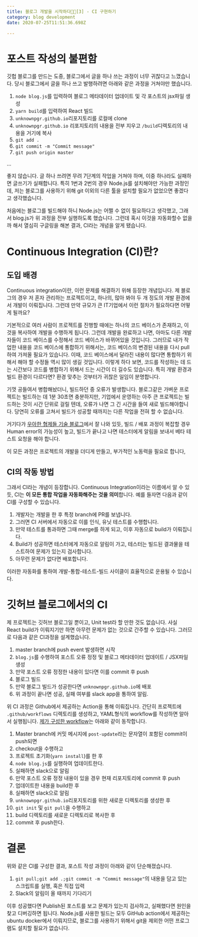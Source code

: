 ```yaml
---
title: 블로그 개발을 시작하다👨‍💻[3] - CI 구현하기
category: blog development
date: 2020-07-25T11:51:36.698Z

---
```


# 포스트 작성의 불편함

 깃헙 블로그를 만드는 도중, 블로그에서 글을 하나 쓰는 과정이 너무 귀찮다고 느꼈습니다. 당시 블로그에서 글을 하나 쓰고 발행하려면 아래와 같은 과정을 거쳐야만 했습니다.

1. `node blog.js`를 입력하여 블로그 메타데이터 업데이트 및 각 포스트의 jsx파일 생성
2. `yarn build`를 입력하여 React 빌드
3. `unknownpgr.github.io`리포지토리를 로컬에 clone
4. `unknownpgr.github.io` 리포지토리의 내용을 전부 지우고 `/build`디렉토리의 내용을 거기에 복사
5. `git add .`
6. `git commit -m "Commit message"`
7. `git push origin master`

...

좋지 않습니다. 글 하나 쓰려면 무려 7단계의 작업을 거쳐야 하며, 이중 하나라도 실패하면 글쓰기가 실패합니다. 특히 1번과 2번의 경우 Node.js를 설치해야만 가능한 과정인데, 저는 블로그를 사용하기 위해 git 이외의 다른 툴을 설치할 필요가 없었으면 좋겠다고 생각했습니다.

처음에는 블로그를 빌드해야 하니 Node.js는 어쩔 수 없이 필요하다고 생각했고, 그래서 blog.js가 위 과정을 전부 실행하도록 했습니다. 그런데 혹시 이것을 자동화할수 없을까 해서 열심히 구글링을 해본 결과, CI라는 개념을 알게 됐습니다.

# Continuous Integration (CI)란?

## 도입 배경

Continuous integration이란, 이런 문제를 해결하기 위해 등장한 개념입니다. 제 블로그의 경우 저 혼자 관리하는 프로젝트이고, 하나의, 많아 봐야 두 개 정도의 개발 환경에서 개발이 이뤄집니다. 그런데 만약 규모가 큰 IT기업에서 이런 절차가 필요하다면 어떻게 될까요?

기본적으로 여러 사람이 프로젝트를 진행할 때에는 하나의 코드 베이스가 존재하고, 이것을 복사하여 개발을 수행하게 됩니다. 그런데 개발을 완료하고 나면, 아마도 다른 개발자들이 코드 베이스를 수정해서 코드 베이스가 바뀌어있을 것입니다. 그러므로 내가 작업한 내용을 코드 베이스에 통합하기 위해서는, 코드 베이스의 변경된 내용을 다시 pull하여 가져올 필요가 있습니다. 이때, 코드 베이스에서 달라진 내용이 많다면 통합하기 위해서 해야 할 수정들 역시 많이 생길 것입니다. 이렇게 하다 보면, 코드를 작성하는 데 드는 시간보다 코드를 병합하기 위해서 드는 시간이 더 길수도 있습니다. 특히 개발 환경과 빌드 환경이 다르다면? 환경 맞추는 것부터가 귀찮은 일임이 분명합니다.

기껏 공들여서 병합해놨더니, 빌드하던 중 오류가 발생합니다. 블로그같은 가벼운 프로젝트는 빌드하는 데 1분 30초면 충분하지만, 기업에서 운영하는 아주 큰 프로젝트는 빌드하는 것이 시간 단위로 걸릴 텐데, 오류가 나면 그 긴 시간을 들여 새로 빌드해야합니다. 당연히 오류를 고쳐서 빌드가 성공할 때까지는 다른 작업을 전혀 할 수 없습니다.

거기다가 [우아한 형제들 기술 블로그](https://woowabros.github.io/experience/2018/06/26/bros-cicd.html)에서 잘 나와 있듯, 빌드 / 배포 과정이 복잡할 경우 Human error의 가능성이 높고, 빌드가 끝나고 나면 테스터에게 알림을 보내서 베타 테스트 요청을 해야 합니다.

이 모든 과정은 프로젝트의 개발을 더디게 만들고, 부가적인 노동력을 필요로 합니다,

## CI의 작동 방법

그래서 CI라는 개념이 등장합니다. Continuous Integration이라는 이름에서 알 수 있듯, CI는 **이 모든 통합 작업을 자동화해주는 것을 의미**합니다. 예를 들자면 다음과 같이 CI를 구성할 수 있습니다.

1. 개발자는 개발을 한 후 특정 branch에 PR를 보냅니다.
2. 그러면 CI 서버에서 자동으로 이를 인식, 유닛 테스트를 수행합니다.
3. 만약 테스트를 통과하면 그때 merge를 하게 되고, 이후 자동으로 build가 이뤄집니다.
4. Build가 성공하면 테스터에게 자동으로 알림이 가고, 테스터는 빌드된 결과물을 테스트하여 문제가 있는지 검사합니다.
5. 아무런 문제가 없다면 배포합니다.

이러한 자동화를 통하여 개발-통합-테스트-빌드 사이클이 효율적으로 운용될 수 있습니다.

# 깃허브 블로그에서의 CI

제 프로젝트는 깃허브 블로그일 뿐이고, Unit test라 할 만한 것도 없습니다. 사실 React build가 이뤄지기만 하면 아무런 문제가 없는 것으로 간주할 수 있습니다. 그러므로 다음과 같은 CI과정을 설계했습니다.

1. master branch에 push event 발생하면 시작
2. `blog.js`를 수행하여 포스트 오류 정정 및 블로그 메타데이터 업데이트 / JSX파일 생성
3. 만약 포스트 오류 정정한 내용이 있다면 이를 commit 후 push
4. 블로그 빌드
5. 만약 블로그 빌드가 성공한다면 `unknownpgr.github.io`에 배포
6. 위 과정이 끝나면 성공, 실패 여부를 slack app을 통하여 알림.

위 CI 과정은 Github에서 제공하는 Action을 통해 이뤄집니다. 간단히 프로젝트에 `.github/workflows` 디렉토리를 생성하고, YAML형식의 workflow를 작성하면 알아서 실행됩니다. [제가 구성한 workflow](https://github.com/unknownpgr/github-blog/blob/master/.github/workflows/auto-update.yml)는 아래와 같이 동작합니다.

1. Master branch에 커밋 메시지에 `post-update`라는 문자열이 포함된 commit이 push되면
2. checkout을 수행하고
3. 프로젝트 초기화(`yarn install`)를 한 후
4. `node blog.js`를 실행하여 업데이트한다.
5. 실패하면 slack으로 알림
6. 만약 포스트 오류 정정 내용이 있을 경우 현재 리포지토리에 commit 후 push
7. 업데이트한 내용을 build한 후
8. 실패하면 slack으로 알림
9. `unknownpgr.github.io`리포지토리를 위한 새로운 디렉토리를 생성한 후
10. `git init` 및 `git pull`을 수행하고
11. build 디렉토리를 새로운 디렉토리로 복사한 후
12. commit 후 push한다.

# 결론

위와 같은 CI를 구성한 결과, 포스트 작성 과정이 아래와 같이 단순해졌습니다.

1. `git pull;git add .;git commit -m "Commit message"`의 내용을 담고 있는 스크립트를 실행, 혹은 직접 입력
2. Slack의 알림이 올 때까지 기다리기

이후 성공했다면 Publish된 포스트를 보고 문제가 있는지 검사하고, 실패했다면 원인을 찾고 디버깅하면 됩니다. Node.js를 사용한 빌드는 모두 GitHub action에서 제공하는 ubuntu docker에서 이뤄지므로, 블로그를 사용하기 위해서 git을 제외한 어떤 프로그램도 설치할 필요가 없습니다.